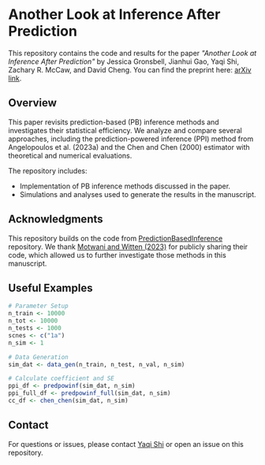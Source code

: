# Another Look at Inference After Prediction

This repository contains the code and results for the paper *"Another Look at Inference After Prediction"* by Jessica Gronsbell,  Jianhui Gao, Yaqi Shi, Zachary R. McCaw, and David Cheng. You can find the preprint here: [arXiv link](https://arxiv.org/abs/2411.19908).

## Overview

This paper revisits prediction-based (PB) inference methods and investigates their statistical efficiency. We analyze and compare several approaches, including the prediction-powered inference (PPI) method from Angelopoulos et al. (2023a) and the Chen and Chen (2000) estimator with theoretical and numerical evaluations.

The repository includes:
- Implementation of PB inference methods discussed in the paper.
- Simulations and analyses used to generate the results in the manuscript.

## Acknowledgments

This repository builds on the code from [PredictionBasedInference](https://github.com/keshav-motwani/PredictionBasedInference) repository. We thank [Motwani and Witten (2023)](https://www.jmlr.org/papers/volume24/23-0896/23-0896.pdf) for publicly sharing their code, which allowed us to further investigate those methods in this manuscript. 

## Useful Examples

```r
# Parameter Setup
n_train <- 10000
n_tot <- 10000
n_tests <- 1000
scnes <- c("1a")
n_sim <- 1

# Data Generation
sim_dat <- data_gen(n_train, n_test, n_val, n_sim)

# Calculate coefficient and SE
ppi_df <- predpowinf(sim_dat, n_sim)
ppi_full_df <- predpowinf_full(sim_dat, n_sim)
cc_df <- chen_chen(sim_dat, n_sim)
```

## Contact

For questions or issues, please contact [Yaqi Shi](mailto:yaqi.shi@mail.utoronto.com) or open an issue on this repository.

